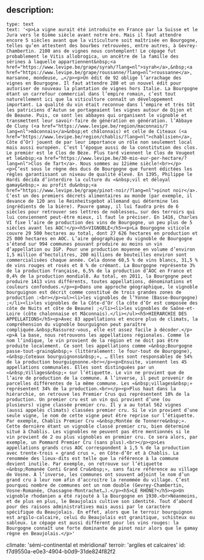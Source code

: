 description:
  -
    type: text
    text: '<p>La vigne aurait été introduite en France par la Suisse et le Jura vers le 6ième siècle avant notre ère. Mais il faut attendre encore 5 siècles avant que la viticulture soit maîtrisée en Bourgogne, telles qu’en attestent des bourbes retrouvées, entre autres, à Gevrey-Chambertin. 2100 ans de vignes nous contemplent! Le cépage fut probablement le Vitis allobrogica, un ancêtre de la famille des sérines à laquelle appartiennent&nbsp;<a href="https://www.levipe.be/grape/syrah/?lang=nl">syrah</a>,&nbsp;<a href="https://www.levipe.be/grape/roussanne/?lang=nl">roussanne</a>, marsanne, mondeuse, …</p><p>Un édit de 92 oblige l’arrachage des vignes en Bourgogne. Il faut attendre 280 et un nouvel édit pour autoriser de nouveau la plantation de vignes hors Italie. La Bourgogne étant un carrefour commercial dans l’empire romain, c’est tout naturellement ici que la viticulture connaît un développement important. La qualité du vin était reconnue dans l’empire et très tôt les patriciens d’Autun se portageaient les vignes autour de Dijon et de Beaune. Puis, ce sont les abbayes qui organisent le vignoble et transmettent leur savoir-faire de génération en génération. l’Abbaye de Cluny (<a href="https://www.levipe.be/region/maconnais/?lang=nl">mâconnais</a>&nbsp;et châlonnais) et celle de Citeaux (<a href="https://www.levipe.be/region/chablis/?lang=nl">chablisien</a>, Côte d’Or) jouent de par leur importance un rôle non seulement local mais aussi européen. C’est l’époque aussi de la constitution des clos. Le premièr est le Clos de Bèze. Plus tard viennent le Clos de Vougeot et le&nbsp;<a href="https://www.levipe.be/30-mio-eur-per-hectare/?lang=nl">Clos de Tart</a>. Nous sommes au 12ième siècle!<br></p><p>C’est sous le règne des ducs de Bourgogne que furent édictées les règles garantissant un niveau de qualité élevé. En 1395, Philippe le Hardi décida d’interdire la culture du «&nbsp;vil et déloyal gamay&nbsp;» au profit du&nbsp;<a href="https://www.levipe.be/grape/pinot-noir/?lang=nl">pinot noir</a>. C’est un des premiers décrets alimentaires au monde (par exemple, il devance de 120 ans le Reinheitsgebot allemand qui détermine les ingrédients de la bière). Pauvre gamay, il lui faudra près de 6 siècles pour retrouver ses lettres de noblesses… sur des terroirs qui lui conviennent peut-être mieux, il faut le préciser. En 1416, Charles VI fixe l’aire de production des vins de Bourgogne, un peu plus de 5 siècles avant les AOC!</p><h5>VIGNOBLE</h5><p>La Bourgogne viticole couvre 29 500 hectares au total, dont 27 626 hectares en production et 25 000 hectares en AOC. L’aire géographique du vignoble de Bourgogne s’étend sur 994 communes pouvant produire au moins un vin d’appellation ou IGP. Pour une production moyenne en volume d’environ 1,5 million d’hectolitres, 200 millions de bouteilles environ sont commercialisées chaque année. Cela donne 60,5 % de vins blancs, 31,5 % de vins rouges et rosés et 8 % de crémant. La Bourgogne représente 3% de la production française, 6,5% de la production d’AOC en France et 0,4% de la production mondial8. Au total, en 2011, la Bourgogne peut produire 1413 vins différents, toutes appellations, dénominations et couleurs confondues.</p><p>Dans une approche géographique, le vignoble bourguignon est décrit comme constitué de trois grandes zones de production :<br></p><ul><li>les vignobles de l’Yonne (Basse-Bourgogne) ;</li><li>les vignobles de la Côte-d’Or (la côte d’Or est composée des côte de Nuits et côte de Beaune) ;</li><li>les vignobles de Saône-et-Loire (côte chalonnaise et Mâconnais).</li></ul><h5>HIERARCHIE DES APPELLATIONS</h5><p>Avec 83 appellations et encore plus de climats, la compréhension du vignoble bourguignon peut paraître compliquée.&nbsp;Rassurez-vous, elle est assez facile à décoder.</p><p>A la base, nous retrouvons les appellations régionales. Comme le nom l’indique, le vin provient de la région et ne doit pas être produite localement. Ce sont les appellations comme «&nbsp;Bourgogne passe-tout-grainq&nbsp;» (littéralement: le four-tout de Bourgogne), «&nbsp;Coteaux bourguignons&nbsp;», … Elles sont responsables de 54% de la production bourguignonne.<br></p><p>Ensuite, viennent les 45 appellations communales. Elles sont distinguées par un «&nbsp;Villages&nbsp;» sur l’étiquette. Le vin ne provient que de l’aire de production de la commune. A l’inverse, il peut provenir de parcelles différentes de la même commune. Les «&nbsp;villages&nbsp;» représentent 34% de la production.<br></p><p>Plus haut dans la hiérarchie, on retrouve les Premier Crus qui représentent 10% de la production. Un premier cru est un vin qui provient d’une (ou plusieurs) vigne classée premier cru. Il y a au total 562 vignes (aussi appelés climats) classées premier cru. Si le vin provient d’une seule vigne, le nom de cette vigne peut être reprise sur l’étiquette. Par exemple, Chablis Premier Cru «&nbsp;Montée de Tonnerre&nbsp;». Cette dernière étant un vignoble classé premier cru, bien déterminé situé à Chablis. Les vignobles ne peuvent pas être mentionnés si le vin provient de 2 ou plus vignobles en premier cru. Ce sera alors, par exemple, un Pommard Premier Cru (sans plus).<br></p><p>Les appellations grands crus AOC correspondent à 1,5 % de la production avec trente-trois « grand crus », en Côte-d’Or et à Chablis. La renommée des lieux-dits est telle que la référence à la commune devient inutile. Par exemple, on retrouve sur l’étiquette «&nbsp;Romanée Conti Grand Cru&nbsp;», sans faire référence au village de Vosne. À l’inverse, les communes ont souvent adjoint le nom d’un grand cru à leur nom afin d’accroitre la renommée du village. C’est pourquoi nombre de communes ont un nom double (Gevrey-Chambertin, Vosne-Romanée, Chassagne-Montrachet…).</p><h5>LE RHÔNE?</h5><p>Un vignoble rhodanien a été rajouté à la Bourgogne en 1930.<br>Néanmoins, et de plus en plus, le Beaujolais cultive son identité. Tout d’abord pour des raisons administratives mais aussi par le caractère spécifique du Beaujolais. En effet, alors que le terroir bourguignon est argilo-calcaire, celui du Beaujolais est granitique, schisteux ou sableux. Le cépage est aussi différent pour les vins rouges: la Bourgogne connaît une forte dominante de pinot noir alors que le gamay règne en Beaujolais.</p>'
climate: 'sémi-continental et méridional'
terroir: 'argiles et calcaires'
id: f7d9550a-e0e3-4904-b0d9-31de824f82f2
